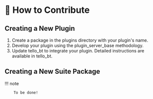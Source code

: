 # 🤝 How to Contribute <a id="how-to-contribute"></a>

## Creating a New Plugin

1. Create a package in the plugins directory with your plugin's name.
2. Develop your plugin using the plugin_server_base methodology.
3. Update tello_bt to integrate your plugin. Detailed instructions are available in tello_bt.

## Creating a New Suite Package

!!! note

        To be done!
